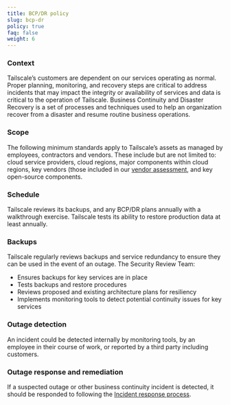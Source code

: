 ```yaml
---
title: BCP/DR policy
slug: bcp-dr
policy: true
faq: false
weight: 6
---
```


### Context

Tailscale’s customers are dependent on our services operating as normal. Proper planning, monitoring, and recovery steps are critical to address incidents that may impact the integrity or availability of services and data is critical to the operation of Tailscale. Business Continuity and Disaster Recovery is a set of processes and techniques used to help an organization recover from a disaster and resume routine business operations.

### Scope

The following minimum standards apply to Tailscale’s assets as managed by employees, contractors and vendors. These include but are not limited to: cloud service providers, cloud regions, major components within cloud regions, key vendors (those included in our [vendor assessment](/security-policies/vendor/), and key open-source components.

### Schedule

Tailscale reviews its backups, and any BCP/DR plans annually with a walkthrough exercise. Tailscale tests its ability to restore production data at least annually.


### Backups

Tailscale regularly reviews backups and service redundancy to ensure they can be used in the event of an outage. The Security Review Team:

* Ensures backups for key services are in place
* Tests backups and restore procedures
* Reviews proposed and existing architecture plans for resiliency
* Implements monitoring tools to detect potential continuity issues for key services

### Outage detection

An incident could be detected internally by monitoring tools, by an employee in their course of work, or reported by a third party including customers.

### Outage response and remediation

If a suspected outage or other business continuity incident is detected, it should be responded to following the [Incident response process](/security-policies/incident-response-process).
